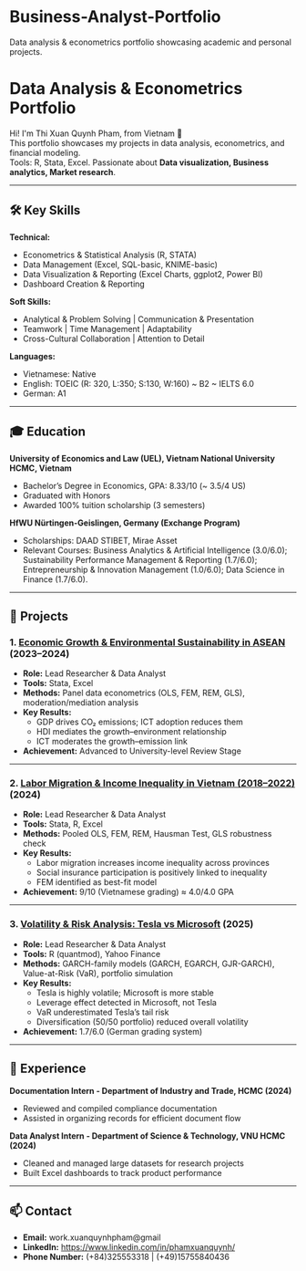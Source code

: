 # Business-Analyst-Portfolio
Data analysis &amp; econometrics portfolio showcasing academic and personal projects.
# Data Analysis & Econometrics Portfolio

Hi! I'm Thi Xuan Quynh Pham, from Vietnam 👋  
This portfolio showcases my projects in data analysis, econometrics, and financial modeling.  
Tools: R, Stata, Excel.
Passionate about **Data visualization, Business analytics, Market research**. 

---

## 🛠️ Key Skills  

**Technical:**  
- Econometrics & Statistical Analysis (R, STATA)  
- Data Management (Excel, SQL-basic, KNIME-basic)  
- Data Visualization & Reporting (Excel Charts, ggplot2, Power BI)  
- Dashboard Creation & Reporting  

**Soft Skills:**  
- Analytical & Problem Solving | Communication & Presentation  
- Teamwork | Time Management | Adaptability  
- Cross-Cultural Collaboration | Attention to Detail  

**Languages:**  
- Vietnamese: Native  
- English: TOEIC (R: 320, L:350; S:130, W:160) ~ B2 ~ IELTS 6.0  
- German: A1
  
---

## 🎓 Education  

**University of Economics and Law (UEL), Vietnam National University HCMC, Vietnam**  
- Bachelor’s Degree in Economics, GPA: 8.33/10 (~ 3.5/4 US)
- Graduated with Honors 
- Awarded 100% tuition scholarship (3 semesters)  

**HfWU Nürtingen-Geislingen, Germany (Exchange Program)**  
- Scholarships: DAAD STIBET, Mirae Asset
- Relevant Courses: Business Analytics & Artificial Intelligence (3.0/6.0); Sustainability Performance Management & Reporting (1.7/6.0); Entrepreneurship & Innovation Management (1.0/6.0); Data Science in Finance (1.7/6.0).

---

## 📂 Projects  

### 1. [Economic Growth & Environmental Sustainability in ASEAN](projects/ASEAN-growth-environment/Economic%20Growth%20%26%20Environmental%20Sustainability%20in%20ASEAN%20(2023–2024).pdf) (2023–2024)
  
- **Role:** Lead Researcher & Data Analyst  
- **Tools:** Stata, Excel  
- **Methods:** Panel data econometrics (OLS, FEM, REM, GLS), moderation/mediation analysis  
- **Key Results:**  
  - GDP drives CO₂ emissions; ICT adoption reduces them  
  - HDI mediates the growth–environment relationship  
  - ICT moderates the growth–emission link  
- **Achievement:** Advanced to University-level Review Stage  

---

### 2. [Labor Migration & Income Inequality in Vietnam (2018–2022)](projects/Labor-Migration-Inequality/Labor%20Migration%20%26%20Income%20Inequality%20in%20Vietnam%20(2018–2022)%20(2024).pdf) (2024)

- **Role:** Lead Researcher & Data Analyst  
- **Tools:** Stata, R, Excel  
- **Methods:** Pooled OLS, FEM, REM, Hausman Test, GLS robustness check  
- **Key Results:**  
  - Labor migration increases income inequality across provinces  
  - Social insurance participation is positively linked to inequality  
  - FEM identified as best-fit model  
- **Achievement:** 9/10 (Vietnamese grading) ≈ 4.0/4.0 GPA  

---

### 3. [Volatility & Risk Analysis: Tesla vs Microsoft](projects/Tesla-Microsoft-GARCH/%5BDATA%20SCIENCE%5D%20THI%20XUAN%20QUYNH,%20PHAM.pdf) (2025)

- **Role:** Lead Researcher & Data Analyst  
- **Tools:** R (quantmod), Yahoo Finance  
- **Methods:** GARCH-family models (GARCH, EGARCH, GJR-GARCH), Value-at-Risk (VaR), portfolio simulation  
- **Key Results:**  
  - Tesla is highly volatile; Microsoft is more stable  
  - Leverage effect detected in Microsoft, not Tesla  
  - VaR underestimated Tesla’s tail risk  
  - Diversification (50/50 portfolio) reduced overall volatility  
- **Achievement:** 1.7/6.0 (German grading system)  

---

## 💼 Experience  

**Documentation Intern - Department of Industry and Trade, HCMC (2024)**  
- Reviewed and compiled compliance documentation  
- Assisted in organizing records for efficient document flow  

**Data Analyst Intern - Department of Science & Technology, VNU HCMC (2024)**  
- Cleaned and managed large datasets for research projects  
- Built Excel dashboards to track product performance  

---

## 📫 Contact  
- **Email:** work.xuanquynhpham@gmail
- **LinkedIn:** https://www.linkedin.com/in/phamxuanquynh/
- **Phone Number:** (+84)325553318  | (+49)15755840436

